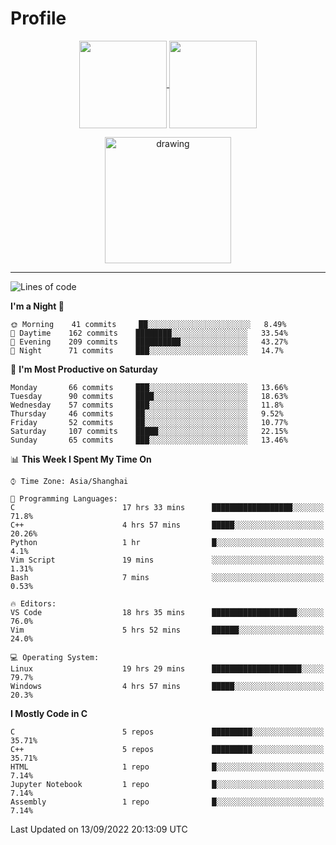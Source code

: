 # Profile

<p align="center">
  <a href="https://github.com/SourVoice">
    <img
      align="center"
      height="140em"
      src="https://github-readme-stats.vercel.app/api?username=SourVoice&show_icons=true&include_all_commits=true&count_private=true&theme=tokyonight"
    />
  </a>
  <a href="https://github.com/SourVoice">
    <img
      align="center"
      height="140em"
      src="https://github-readme-stats.vercel.app/api/top-langs/?username=SourVoice&show_icons=true&include_all_commits=true&count_private=true&layout=compact&theme=tokyonight"
    />
  </a>
</p>

<p align="center">
   <a href="https://github.com/SourVoice">
    <img
      align="center"
      height="202em"
      alt="drawing"
      src="https://activity-graph.herokuapp.com/graph?username=SourVoice&theme=react-dark"
    />
  </a>
</p>

---
<!--START_SECTION:waka-->
![Lines of code](https://img.shields.io/badge/From%20Hello%20World%20I%27ve%20Written-254%20Thousand%20lines%20of%20code-blue)

**I'm a Night 🦉** 

```text
🌞 Morning    41 commits     ██░░░░░░░░░░░░░░░░░░░░░░░   8.49% 
🌆 Daytime    162 commits    ████████░░░░░░░░░░░░░░░░░   33.54% 
🌃 Evening    209 commits    ██████████░░░░░░░░░░░░░░░   43.27% 
🌙 Night      71 commits     ███░░░░░░░░░░░░░░░░░░░░░░   14.7%

```
📅 **I'm Most Productive on Saturday** 

```text
Monday       66 commits     ███░░░░░░░░░░░░░░░░░░░░░░   13.66% 
Tuesday      90 commits     ████░░░░░░░░░░░░░░░░░░░░░   18.63% 
Wednesday    57 commits     ███░░░░░░░░░░░░░░░░░░░░░░   11.8% 
Thursday     46 commits     ██░░░░░░░░░░░░░░░░░░░░░░░   9.52% 
Friday       52 commits     ██░░░░░░░░░░░░░░░░░░░░░░░   10.77% 
Saturday     107 commits    █████░░░░░░░░░░░░░░░░░░░░   22.15% 
Sunday       65 commits     ███░░░░░░░░░░░░░░░░░░░░░░   13.46%

```


📊 **This Week I Spent My Time On** 

```text
⌚︎ Time Zone: Asia/Shanghai

💬 Programming Languages: 
C                        17 hrs 33 mins      ██████████████████░░░░░░░   71.8% 
C++                      4 hrs 57 mins       █████░░░░░░░░░░░░░░░░░░░░   20.26% 
Python                   1 hr                █░░░░░░░░░░░░░░░░░░░░░░░░   4.1% 
Vim Script               19 mins             ░░░░░░░░░░░░░░░░░░░░░░░░░   1.31% 
Bash                     7 mins              ░░░░░░░░░░░░░░░░░░░░░░░░░   0.53%

🔥 Editors: 
VS Code                  18 hrs 35 mins      ███████████████████░░░░░░   76.0% 
Vim                      5 hrs 52 mins       ██████░░░░░░░░░░░░░░░░░░░   24.0%

💻 Operating System: 
Linux                    19 hrs 29 mins      ████████████████████░░░░░   79.7% 
Windows                  4 hrs 57 mins       █████░░░░░░░░░░░░░░░░░░░░   20.3%

```

**I Mostly Code in C** 

```text
C                        5 repos             █████████░░░░░░░░░░░░░░░░   35.71% 
C++                      5 repos             █████████░░░░░░░░░░░░░░░░   35.71% 
HTML                     1 repo              █░░░░░░░░░░░░░░░░░░░░░░░░   7.14% 
Jupyter Notebook         1 repo              █░░░░░░░░░░░░░░░░░░░░░░░░   7.14% 
Assembly                 1 repo              █░░░░░░░░░░░░░░░░░░░░░░░░   7.14%

```



 Last Updated on 13/09/2022 20:13:09 UTC
<!--END_SECTION:waka-->
